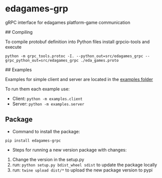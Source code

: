 # edagames-grp

gRPC interface for edagames platform-game communication

## Compiling

To compile protobuf definition into Python files install grpcio-tools and execute

`python -m grpc_tools.protoc -I. --python_out=src/edagames_grpc --grpc_python_out=src/edagames_grpc ./eda_games.proto`

## Examples

Examples for simple client and server are located in the [examples folder](examples)

To run them each example use:
- Client: `python -m examples.client`
- Server: `python -m examples.server`


## Package

- Command to install the package:

`pip install edagames-grpc`

- Steps for running a new version package with changes:

1) Change the version in the setup.py
2) run: `python setup.py bdist_wheel sdist` to update the package locally
3) run: `twine upload dist/*` to upload the new package version to pypi